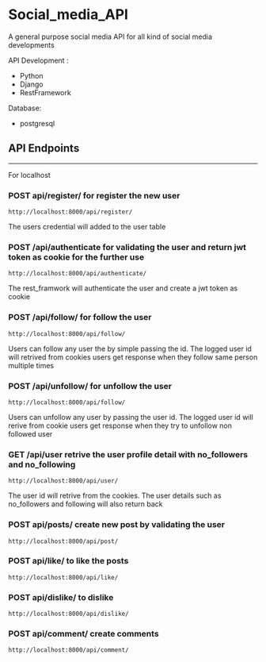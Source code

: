 # Social_media_API
A general purpose social media API for all kind of social media developments

API Development :
* Python
* Django
* RestFramework

Database:
* postgresql

## API Endpoints
____________________
For localhost

### POST api/register/ for register the new user
```
http://localhost:8000/api/register/
```
The users credential will added to the user table
### POST /api/authenticate for validating the user and return jwt token as cookie for the further use
```
http://localhost:8000/api/authenticate/
```
The rest_framwork will authenticate the user and create a jwt token as cookie
### POST /api/follow/ for follow the user
```
http://localhost:8000/api/follow/
```
Users can follow any user the by simple passing the id. The logged user id will retrived from cookies
users get response when they follow same person multiple times

### POST /api/unfollow/ for unfollow the user
```
http://localhost:8000/api/follow/
```
Users can unfollow any user by passing the user id. The logged user id will rerive from cookie
users get response when they try to unfollow non followed user

### GET /api/user retrive the user profile detail with no_followers and no_following
```
http://localhost:8000/api/user/
```
The user id will retrive from the cookies. The user details such as no_followers and following will also return back

### POST api/posts/ create new post by validating the user 
```
http://localhost:8000/api/post/
```
### POST api/like/  to like the posts
```
http://localhost:8000/api/like/
```
### POST api/dislike/  to dislike
```
http://localhost:8000/api/dislike/
```
### POST api/comment/  create comments 
```
http://localhost:8000/api/comment/
```
